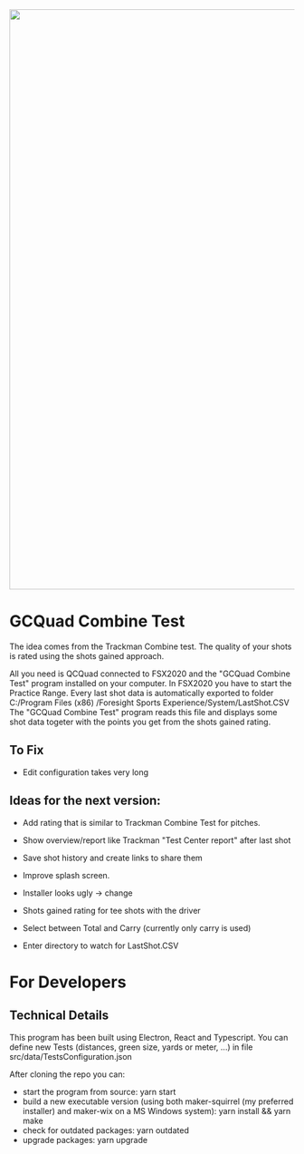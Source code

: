 <img src="https://github.com/christianrehn/GCQuadCombineTest/blob/master/screenshots/210421_GCQuadCombineTest.png" width="1024">

# GCQuad Combine Test

The idea comes from the Trackman Combine test. The quality of your shots is rated using the shots gained approach.

All you need is QCQuad connected to FSX2020 and the "GCQuad Combine Test" program installed on your computer. In FSX2020
you have to start the Practice Range. Every last shot data is automatically exported to folder C:/Program Files (x86)
/Foresight Sports Experience/System/LastShot.CSV The "GCQuad Combine Test" program reads this file and displays some
shot data togeter with the points you get from the shots gained rating.

## To Fix

* Edit configuration takes very long

## Ideas for the next version:

* Add rating that is similar to Trackman Combine Test for pitches.
* Show overview/report like Trackman "Test Center report" after last shot
* Save shot history and create links to share them
* Improve splash screen.

* Installer looks ugly -> change
* Shots gained rating for tee shots with the driver
* Select between Total and Carry (currently only carry is used)
* Enter directory to watch for LastShot.CSV

# For Developers

## Technical Details

This program has been built using Electron, React and Typescript. You can define new Tests (distances, green size, yards
or meter, ...) in file src/data/TestsConfiguration.json

After cloning the repo you can:

* start the program from source: yarn start
* build a new executable version (using both maker-squirrel (my preferred installer) and maker-wix on a MS Windows
  system): yarn install && yarn make
* check for outdated packages: yarn outdated
* upgrade packages: yarn upgrade
